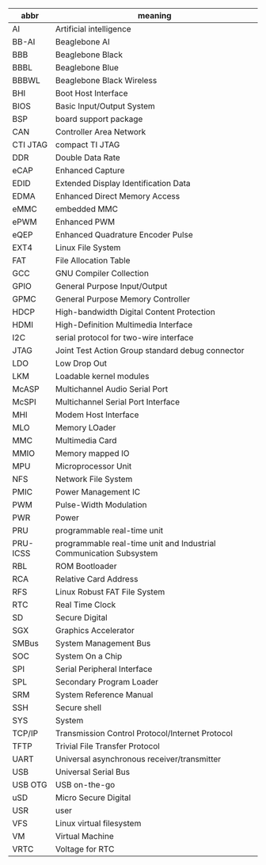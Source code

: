 | abbr   | meaning |
| ------ | --------------------------- |
| AI     | Artificial intelligence
| BB-AI  | Beaglebone AI
| BBB    | Beaglebone Black
| BBBL   | Beaglebone Blue
| BBBWL  | Beaglebone Black Wireless
| BHI    | Boot Host Interface
| BIOS   | Basic Input/Output System
| BSP    | board support package
| CAN    | Controller Area Network
| CTI JTAG | compact TI JTAG
| DDR    | Double Data Rate
| eCAP   | Enhanced Capture
| EDID   | Extended Display Identification Data
| EDMA   | Enhanced Direct Memory Access
| eMMC   | embedded MMC
| ePWM   | Enhanced PWM
| eQEP   | Enhanced Quadrature Encoder Pulse
| EXT4   | Linux File System
| FAT    | File Allocation Table
| GCC    | GNU Compiler Collection
| GPIO   | General Purpose Input/Output
| GPMC   | General Purpose Memory Controller
| HDCP   | High-bandwidth Digital Content Protection
| HDMI   | High-Definition Multimedia Interface
| I2C    | serial protocol for two-wire interface
| JTAG   | Joint Test Action Group standard debug connector
| LDO    | Low Drop Out
| LKM    | Loadable kernel modules
| McASP  | Multichannel Audio Serial Port
| McSPI  | Multichannel Serial Port Interface
| MHI    | Modem Host Interface
| MLO    | Memory LOader
| MMC    | Multimedia Card
| MMIO   | Memory mapped IO
| MPU    | Microprocessor Unit
| NFS    | Network File System
| PMIC   | Power Management IC
| PWM    | Pulse-Width Modulation
| PWR    | Power
| PRU    | programmable real-time unit
| PRU-ICSS | programmable real-time unit and Industrial Communication Subsystem
| RBL    | ROM Bootloader
| RCA    | Relative Card Address
| RFS    | Linux Robust FAT File System
| RTC    | Real Time Clock
| SD     | Secure Digital
| SGX    | Graphics Accelerator
| SMBus  | System Management Bus
| SOC    | System On a Chip
| SPI    | Serial Peripheral Interface
| SPL    | Secondary Program Loader
| SRM    | System Reference Manual
| SSH    | Secure shell
| SYS    | System
| TCP/IP | Transmission Control Protocol/Internet Protocol
| TFTP   | Trivial File Transfer Protocol
| UART   | Universal asynchronous receiver/transmitter
| USB     | Universal Serial Bus
| USB OTG | USB on-the-go
| uSD    | Micro Secure Digital
| USR    | user
| VFS    | Linux virtual filesystem
| VM     | Virtual Machine
| VRTC   | Voltage for RTC
